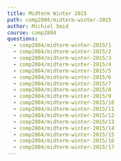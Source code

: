 ```yaml
---
title: Midterm Winter 2015
path: comp2804/midterm-winter-2015
author: Michiel Smid
course: comp2804
questions:
  - comp2804/midterm-winter-2015/1
  - comp2804/midterm-winter-2015/2
  - comp2804/midterm-winter-2015/3
  - comp2804/midterm-winter-2015/4
  - comp2804/midterm-winter-2015/5
  - comp2804/midterm-winter-2015/6
  - comp2804/midterm-winter-2015/7
  - comp2804/midterm-winter-2015/8
  - comp2804/midterm-winter-2015/9
  - comp2804/midterm-winter-2015/10
  - comp2804/midterm-winter-2015/11
  - comp2804/midterm-winter-2015/12
  - comp2804/midterm-winter-2015/13
  - comp2804/midterm-winter-2015/14
  - comp2804/midterm-winter-2015/15
  - comp2804/midterm-winter-2015/16
  - comp2804/midterm-winter-2015/17
---
```

